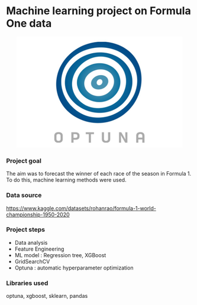 # Machine learning project on Formula One data

<p align="center">
<img src="optuna_logo.jpg" alt="corr_circle" width="450"/>
</p>

### Project goal
The aim was to forecast the winner of each race of the season in Formula 1. To do this, machine learning methods were used.

### Data source
https://www.kaggle.com/datasets/rohanrao/formula-1-world-championship-1950-2020

### Project steps
- Data analysis
- Feature Engineering
- ML model : Regression tree, XGBoost
- GridSearchCV
- Optuna : automatic hyperparameter optimization

### Libraries used
optuna, xgboost, sklearn, pandas



